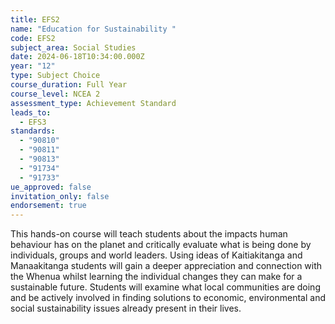```yaml
---
title: EFS2
name: "Education for Sustainability "
code: EFS2
subject_area: Social Studies
date: 2024-06-18T10:34:00.000Z
year: "12"
type: Subject Choice
course_duration: Full Year
course_level: NCEA 2
assessment_type: Achievement Standard
leads_to:
  - EFS3
standards:
  - "90810"
  - "90811"
  - "90813"
  - "91734"
  - "91733"
ue_approved: false
invitation_only: false
endorsement: true
---
```

This hands-on course will teach students about the impacts human behaviour has on the planet and critically evaluate what is being done by individuals, groups and world leaders. Using ideas of Kaitiakitanga and Manaakitanga students will gain a deeper appreciation and connection with the Whenua whilst learning the individual changes they can make for a sustainable future. Students will examine what local communities are doing and be actively involved in finding solutions to economic, environmental and social sustainability issues already present in their lives.
